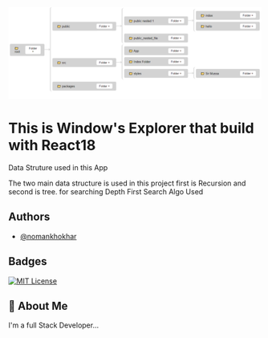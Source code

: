 ![Project Screenshot](./image.png)
# This is Window's Explorer that build with React18

Data Struture used in this App

The two main data structure is used in this project first is Recursion and second is tree. for searching Depth First Search Algo Used

## Authors

- [@nomankhokhar](https://www.github.com/nomankhokhar)

## Badges

[![MIT License](https://img.shields.io/badge/License-MIT-green.svg)](https://choosealicense.com/licenses/mit/)

## 🚀 About Me

I'm a full Stack Developer...